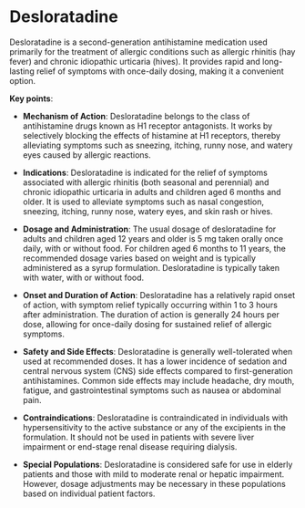 # Desloratadine 

Desloratadine is a second-generation antihistamine medication used primarily for the treatment of allergic conditions such as allergic rhinitis (hay fever) and chronic idiopathic urticaria (hives). It provides rapid and long-lasting relief of symptoms with once-daily dosing, making it a convenient option.

**Key points**:

* **Mechanism of Action**: Desloratadine belongs to the class of antihistamine drugs known as H1 receptor antagonists. It works by selectively blocking the effects of histamine at H1 receptors, thereby alleviating symptoms such as sneezing, itching, runny nose, and watery eyes caused by allergic reactions.

* **Indications**: Desloratadine is indicated for the relief of symptoms associated with allergic rhinitis (both seasonal and perennial) and chronic idiopathic urticaria in adults and children aged 6 months and older. It is used to alleviate symptoms such as nasal congestion, sneezing, itching, runny nose, watery eyes, and skin rash or hives.

* **Dosage and Administration**: The usual dosage of desloratadine for adults and children aged 12 years and older is 5 mg taken orally once daily, with or without food. For children aged 6 months to 11 years, the recommended dosage varies based on weight and is typically administered as a syrup formulation. Desloratadine is typically taken with water, with or without food.

* **Onset and Duration of Action**: Desloratadine has a relatively rapid onset of action, with symptom relief typically occurring within 1 to 3 hours after administration. The duration of action is generally 24 hours per dose, allowing for once-daily dosing for sustained relief of allergic symptoms.

* **Safety and Side Effects**: Desloratadine is generally well-tolerated when used at recommended doses. It has a lower incidence of sedation and central nervous system (CNS) side effects compared to first-generation antihistamines. Common side effects may include headache, dry mouth, fatigue, and gastrointestinal symptoms such as nausea or abdominal pain.

* **Contraindications**: Desloratadine is contraindicated in individuals with hypersensitivity to the active substance or any of the excipients in the formulation. It should not be used in patients with severe liver impairment or end-stage renal disease requiring dialysis.

* **Special Populations**: Desloratadine is considered safe for use in elderly patients and those with mild to moderate renal or hepatic impairment. However, dosage adjustments may be necessary in these populations based on individual patient factors.
